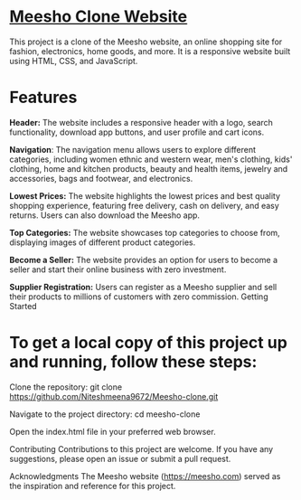 # [Meesho Clone Website](https://niteshmeena9672.github.io/Meesho-clone/)
This project is a clone of the Meesho website, an online shopping site for fashion, electronics, home goods, and more. It is a responsive website built using HTML, CSS, and JavaScript.

# Features

**Header:** The website includes a responsive header with a logo, search functionality, download app buttons, and user profile and cart icons.

**Navigation**: The navigation menu allows users to explore different categories, including women ethnic and western wear, men's clothing, kids' clothing, home and kitchen products, beauty and health items, jewelry and accessories, bags and footwear, and electronics.

**Lowest Prices:** The website highlights the lowest prices and best quality shopping experience, featuring free delivery, cash on delivery, and easy returns. Users can also download the Meesho app.

**Top Categories:** The website showcases top categories to choose from, displaying images of different product categories.

**Become a Seller:** The website provides an option for users to become a seller and start their online business with zero investment.

**Supplier Registration:** Users can register as a Meesho supplier and sell their products to millions of customers with zero commission.
Getting Started

# To get a local copy of this project up and running, follow these steps:

Clone the repository: git clone https://github.com/Niteshmeena9672/Meesho-clone.git

Navigate to the project directory: cd meesho-clone

Open the index.html file in your preferred web browser.

Contributing
Contributions to this project are welcome. If you have any suggestions, please open an issue or submit a pull request.

Acknowledgments
The Meesho website (https://meesho.com) served as the inspiration and reference for this project.
